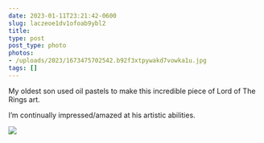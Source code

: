 ```yaml
---
date: 2023-01-11T23:21:42-0600
slug: laczeoe1dv1ofoab9ybl2
title: 
type: post
post_type: photo
photos:
- /uploads/2023/1673475702542.b92f3xtpywakd7vowka1u.jpg
tags: []
---
```

My oldest son used oil pastels to make this incredible piece of Lord of The Rings art.


I’m continually impressed/amazed at his artistic abilities.


![](/uploads/2023/1673475702542.b92f3xtpywakd7vowka1u.jpg)


